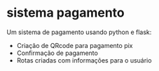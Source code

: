 # sistema pagamento
 Um sistema de pagamento usando python e flask:

 * Criação de QRcode para pagamento pix
 * Confirmação de pagamento
 * Rotas criadas com informações para o usuário
